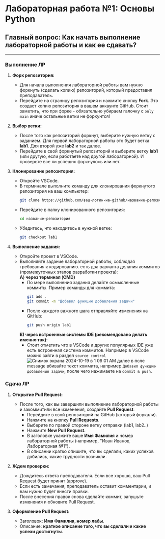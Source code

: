 # Лабораторная работа №1: Основы Python

## Главный вопрос: Как начать выполнение лабораторной работы и как ее сдавать?

---

### Выполнение ЛР

1. **Форк репозитория:**
   - Для начала выполнения лабораторной работы вам нужно форкнуть (сделать копию) репозиторий, который предоставил преподаватель.
   - Перейдите на страницу репозитория и нажмите кнопку **Fork**. Это создаст копию репозитория в вашем аккаунте GitHub. Стоит заметить, что при форке - обязательно убираем галочку с `only main` иначе остальные ветки не форкунтся!

2. **Выбор ветки:**
   - После того как репозиторий форкнут, выберите нужную ветку с заданием. Для первой лабораторной работы это будет ветка **lab1**. Для второй уже **lab2** и так далее.
   - Перейдите в свой форкнутый репозиторий и выберите ветку **lab1** (или другую, если работаете над другой лабораторной). И проверьте все ли успешно форкнулось или нет.

3. **Клонирование репозитория:**
   - Откройте VSCode.
   - В терминале выполните команду для клонирования форкнутого репозитория на ваш компьютер:
     ```bash
     git clone https://github.com/ваш-логин-на-github/название-репозитория.git
     ```
   - Перейдите в папку клонированного репозитория:
     ```bash
     cd название-репозитория
     ```
   - Убедитесь, что находитесь в нужной ветке:
     ```bash
     git checkout lab1
     ```

4. **Выполнение задания:**
   - Откройте проект в VSCode.
   - Выполняйте задание лабораторной работы, соблюдая требования к кодированию.
     есть два варианта делания коммитов (промежуточных этапов разработки проекта):\
     **A) через терминал (CMD)**
       - По мере выполнения задания делайте осмысленные коммиты. Пример команды для коммита:
         ```bash
         git add .
         git commit -m "Добавил функцию добавления задачи"
         ```
       - После каждого важного шага отправляйте изменения на GitHub:
         ```bash
         git push origin lab1
         ```
     **B) через встроенные системы IDE (рекомендовано делать именно так):**
        - Стоит отметить что в VSCode и других популярных IDE уже есть встроенная система коммитов. Например в VSCode можно зайти в раздел `source control`
          ![Снимок экрана 2024-10-19 в 1 09 01 AM](https://github.com/user-attachments/assets/7183687f-e57e-4547-9b24-b2028aa6e1eb) далее в поле message вбивайте текст коммита, например `Добавил функцию добавления задачи`, после чего нажимаете на `commit & push`.

### Сдача ЛР

1. **Открытие Pull Request:**
   - После того, как вы завершили выполнение лабораторной работы и закоммитили все изменения, создайте **Pull Request**:
     - Перейдите в свой репозиторий на GitHub (который форкали).
     - Нажмите на кнопку **Pull Requests**.
     - Выберите по правой стороне ветку отправки (lab1, lab2..)
     - Нажмите **New Pull Request**.
     - В заголовке укажите ваше **Имя Фамилия** и номер лабораторной работы (например, "Иван Иванов, Лабораторная №1").
     - В описании кратко опишите, что вы сделали, каких успехов добились, какие трудности возникли.

2. **Ждем проверки:**
   - Дождитесь ответа преподавателя. Если все хорошо, ваш Pull Request будет принят (approve).
   - Если есть замечания, преподаватель оставит комментарии, и вам нужно будет внести правки.
   - После внесения правок снова сделайте коммит, запушьте изменения и обновите Pull Request.

3. **Оформление Pull Request:**
   - Заголовок: **Имя Фамилия, номер лабы**.
   - Описание: **краткое описание того, что вы сделали и какие успехи достигнуты**.
